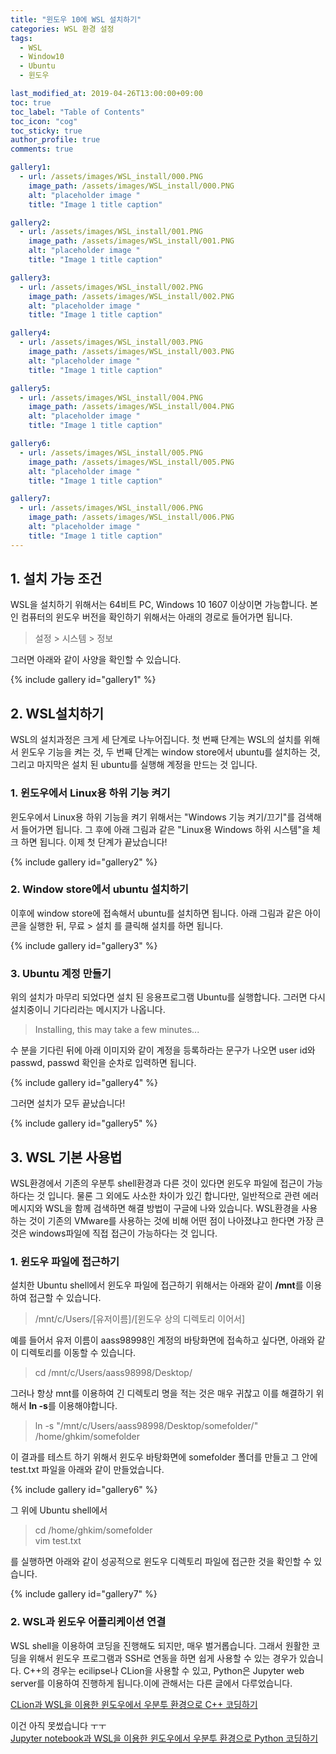 ```yaml
---
title: "윈도우 10에 WSL 설치하기"
categories: WSL 환경 설정
tags:
  - WSL
  - Window10
  - Ubuntu
  - 윈도우

last_modified_at: 2019-04-26T13:00:00+09:00
toc: true 
toc_label: "Table of Contents"
toc_icon: "cog" 
toc_sticky: true 
author_profile: true
comments: true

gallery1: 
  - url: /assets/images/WSL_install/000.PNG
    image_path: /assets/images/WSL_install/000.PNG
    alt: "placeholder image "
    title: "Image 1 title caption"

gallery2: 
  - url: /assets/images/WSL_install/001.PNG
    image_path: /assets/images/WSL_install/001.PNG
    alt: "placeholder image "
    title: "Image 1 title caption"

gallery3: 
  - url: /assets/images/WSL_install/002.PNG
    image_path: /assets/images/WSL_install/002.PNG
    alt: "placeholder image "
    title: "Image 1 title caption"

gallery4: 
  - url: /assets/images/WSL_install/003.PNG
    image_path: /assets/images/WSL_install/003.PNG
    alt: "placeholder image "
    title: "Image 1 title caption"

gallery5: 
  - url: /assets/images/WSL_install/004.PNG
    image_path: /assets/images/WSL_install/004.PNG
    alt: "placeholder image "
    title: "Image 1 title caption"

gallery6: 
  - url: /assets/images/WSL_install/005.PNG
    image_path: /assets/images/WSL_install/005.PNG
    alt: "placeholder image "
    title: "Image 1 title caption"

gallery7: 
  - url: /assets/images/WSL_install/006.PNG
    image_path: /assets/images/WSL_install/006.PNG
    alt: "placeholder image "
    title: "Image 1 title caption"
---
```


## 1. 설치 가능 조건
WSL을 설치하기 위해서는 64비트 PC, Windows 10 1607 이상이면 가능합니다. 본인 컴퓨터의 윈도우 버전을 확인하기 위해서는 아래의 경로로 들어가면 됩니다. 

> 설정 > 시스템 > 정보   

그러면 아래와 같이 사양을 확인할 수 있습니다.   

{% include gallery id="gallery1" %}


## 2. WSL설치하기 
WSL의 설치과정은 크게 세 단계로 나누어집니다. 첫 번째 단계는 WSL의 설치를 위해서 윈도우 기능을 켜는 것, 두 번째 단계는 window store에서 ubuntu를 설치하는 것, 그리고 마지막은 설치 된 ubuntu를 실행해 계정을 만드는 것 입니다. 

### 1. 윈도우에서 Linux용 하위 기능 켜기
윈도우에서 Linux용 하위 기능을 켜기 위해서는 "Windows 기능 켜기/끄기"를 검색해서 들어가면 됩니다. 그 후에 아래 그림과 같은 "Linux용 Windows 하위 시스템"을 체크 하면 됩니다. 이제 첫 단계가 끝났습니다!

{% include gallery id="gallery2" %}

### 2. Window store에서 ubuntu 설치하기
이후에 window store에 접속해서 ubuntu를 설치하면 됩니다. 아래 그림과 같은 아이콘을 실행한 뒤, 무료 > 설치 를 클릭해 설치를 하면 됩니다. 

{% include gallery id="gallery3" %}

### 3. Ubuntu 계정 만들기
위의 설치가 마무리 되었다면 설치 된 응용프로그램 Ubuntu를 실행합니다. 그러면 다시 설치중이니 기다리라는 메시지가 나옵니다. 

> Installing, this may take a few minutes... 

수 분을 기다린 뒤에 아래 이미지와 같이 계정을 등록하라는 문구가 나오면 user id와 passwd, passwd 확인을 순차로 입력하면 됩니다. 

{% include gallery id="gallery4" %}

그러면 설치가 모두 끝났습니다!

{% include gallery id="gallery5" %}


## 3. WSL 기본 사용법

WSL환경에서 기존의 우분투 shell환경과 다른 것이 있다면 윈도우 파일에 접근이 가능하다는 것 입니다. 물론 그 외에도 사소한 차이가 있긴 합니다만, 일반적으로 관련 에러메시지와 WSL을 함께 검색하면 해결 방법이 구글에 나와 있습니다. 
WSL환경을 사용하는 것이 기존의 VMware를 사용하는 것에 비해 어떤 점이 나아졌냐고 한다면 가장 큰 것은 windows파일에 직접 접근이 가능하다는 것 입니다. 

### 1. 윈도우 파일에 접근하기
설치한 Ubuntu shell에서 윈도우 파일에 접근하기 위해서는 아래와 같이 **/mnt**를 이용하여 접근할 수 있습니다. 

> /mnt/c/Users/[유저이름]/[윈도우 상의 디렉토리 이어서]

예를 들어서 유저 이름이 aass98998인 계정의 바탕화면에 접속하고 싶다면, 아래와 같이 디렉토리를 이동할 수 있습니다. 

> cd /mnt/c/Users/aass98998/Desktop/

그러나 항상 mnt를 이용하여 긴 디렉토리 명을 적는 것은 매우 귀찮고 이를 해결하기 위해서 **ln -s**를 이용해야합니다. 

> ln -s "/mnt/c/Users/aass98998/Desktop/somefolder/" /home/ghkim/somefolder

이 결과를 테스트 하기 위해서 윈도우 바탕화면에 somefolder 폴더를 만들고 그 안에 test.txt 파일을 아래와 같이 만들었습니다. 

{% include gallery id="gallery6" %}

그 위에 Ubuntu shell에서 

> cd /home/ghkim/somefolder  
> vim test.txt

를 실행하면 아래와 같이 성공적으로 윈도우 디렉토리 파일에 접근한 것을 확인할 수 있습니다. 

{% include gallery id="gallery7" %}

### 2. WSL과 윈도우 어플리케이션 연결
WSL shell을 이용하여 코딩을 진행해도 되지만, 매우 벌거롭습니다. 그래서 원활한 코딩을 위해서 윈도우 프로그램과 SSH로 연동을 하면 쉽게 사용할 수 있는 경우가 있습니다. C++의 경우는 ecilipse나 CLion을 사용할 수 있고, Python은 Jupyter web server를 이용하여 진행하게 됩니다.이에 관해서는 다른 글에서 다루었습니다. 

[CLion과 WSL을 이용한 윈도우에서 우분투 환경으로 C++ 코딩하기](https://gyeonghunkim.github.io/blog/%ED%99%98%EA%B2%BD%EA%B5%AC%EC%B6%95/WSL-Clion/)

이건 아직 못썼습니다 ㅜㅜ  
[Jupyter notebook과 WSL을 이용한 윈도우에서 우분투 환경으로 Python 코딩하기]()

